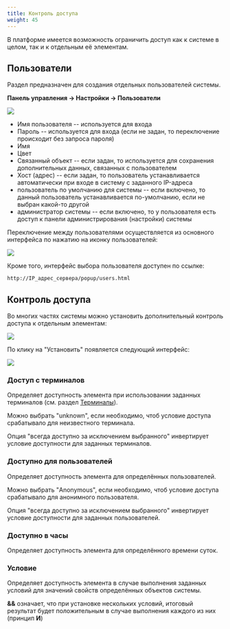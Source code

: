 ```yaml
---
title: Контроль доступа
weight: 45
---
```


В платформе имеется возможность ограничить доступ как к системе в целом, так и к отдельным её элементам.

## Пользователи

Раздел предназначен для создания отдельных пользователей системы.

**Панель управления &rarr; Настройки &rarr; Пользователи**

![](../config-users-edit.png)

- Имя пользователя -- используется для входа
- Пароль -- используется для входа (если не задан, то переключение происходит без запроса пароля)
- Имя
- Цвет
- Связанный объект -- если задан, то используется для сохранения дополнительных данных, связанных с пользователем
- Хост (адрес) -- если задан, то пользователь устанавливается автоматически при входе в систему с заданного IP-адреса
- пользователь по умолчанию для системы -- если включено, то данный пользователь устанавливается по-умолчанию, если не выбран какой-то другой
- администратор системы -- если включено, то у пользователя есть доступ к панели администрирования (настройки) системы

Переключение между пользователями осуществляется из основного интерфейса по нажатию на иконку пользователей:

![](../config-users-switch.png)

Кроме того, интерфейс выбора пользователя доступен по ссылке:

```
http://IP_адрес_сервера/popup/users.html
```

## Контроль доступа

Во многих частях системы можно установить дополнительный контроль доступа к отдельным элементам:

![](../config-access-sample.png)

По клику на "Установить" появляется следующий интерфейс:

![](../config-access-screen.png)

### Доступ с терминалов

Определяет доступность элемента при использовании заданных терминалов (см. раздел [Терминалы](../config-terminals/)).

Можно выбрать "unknown", если необходимо, чтоб условие доступа срабатывало для неизвестного терминала.

Опция "всегда доступно за исключением выбранного" инвертирует условие доступности для заданных терминалов.

### Доступно для пользователей

Определяет доступность элемента для определённых пользователей.

Можно выбрать "Anonymous", если необходимо, чтоб условие доступа срабатывало для анонимного пользователя.

Опция "всегда доступно за исключением выбранного" инвертирует условие доступности для заданных пользователей.

### Доступно в часы

Определяет доступность элемента для определённого времени суток.

### Условие

Определяет доступность элемента в случае выполнения заданных условий для значений свойств определённых объектов системы.

**&&** означает, что при установке нескольких условий, итоговый результат будет положительным в случае выполнения каждого из них (принцип **И**)